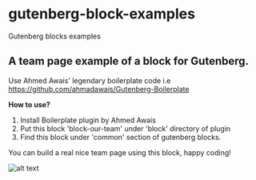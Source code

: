 # gutenberg-block-examples
Gutenberg blocks examples

A team page example of a block for Gutenberg.
------------------------------------
Use Ahmed Awais' legendary boilerplate code i.e 
https://github.com/ahmadawais/Gutenberg-Boilerplate

**How to use?**

 

 1. Install Boilerplate plugin by Ahmed Awais
 2. Put this block 'block-our-team' under 'block' directory of plugin
 3. Find this block under 'common' section of gutenberg blocks.


You can build a real nice team page using this block, happy coding!

![alt text](https://raw.githubusercontent.com//HasnainAshfaq/gutenberg-block-examples/blob/master/block-our-team/picture.png)
